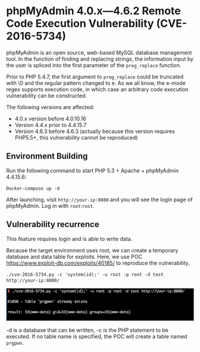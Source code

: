# phpMyAdmin 4.0.x—4.6.2 Remote Code Execution Vulnerability (CVE-2016-5734)

phpMyAdmin is an open source, web-based MySQL database management tool. In the function of finding and replacing strings, the information input by the user is spliced ​​into the first parameter of the `preg_replace` function.

Prior to PHP 5.4.7, the first argument to `preg_replace` could be truncated with \0 and the regular pattern changed to e. As we all know, the e-mode regex supports execution code, in which case an arbitrary code execution vulnerability can be constructed.

The following versions are affected:

- 4.0.x version before 4.0.10.16
- Version 4.4.x prior to 4.4.15.7
- Version 4.6.3 before 4.6.3 (actually because this version requires PHP5.5+, this vulnerability cannot be reproduced)

## Environment Building

Run the following command to start PHP 5.3 + Apache + phpMyAdmin 4.4.15.6:

```
Docker-compose up -d
```

After launching, visit `http://your-ip:8080` and you will see the login page of phpMyAdmin. Log in with `root`:`root`.

## Vulnerability recurrence

This feature requires login and is able to write data.

Because the target environment uses root, we can create a temporary database and data table for exploits. Here, we use POC https://www.exploit-db.com/exploits/40185/ to reproduce the vulnerability.

```
./cve-2016-5734.py -c 'system(id);' -u root -p root -d test http://your-ip:8080/
```

![](1.png)

-d is a database that can be written, -c is the PHP statement to be executed. If no table name is specified, the POC will create a table named `prgpwn`.